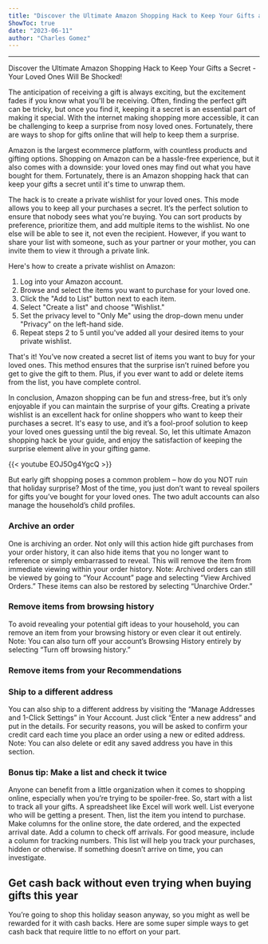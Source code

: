 ```yaml
---
title: "Discover the Ultimate Amazon Shopping Hack to Keep Your Gifts a Secret - Your Loved Ones Will Be Shocked!"
ShowToc: true 
date: "2023-06-11"
author: "Charles Gomez"
---
```

*****
Discover the Ultimate Amazon Shopping Hack to Keep Your Gifts a Secret - Your Loved Ones Will Be Shocked!

The anticipation of receiving a gift is always exciting, but the excitement fades if you know what you'll be receiving. Often, finding the perfect gift can be tricky, but once you find it, keeping it a secret is an essential part of making it special. With the internet making shopping more accessible, it can be challenging to keep a surprise from nosy loved ones. Fortunately, there are ways to shop for gifts online that will help to keep them a surprise.

Amazon is the largest ecommerce platform, with countless products and gifting options. Shopping on Amazon can be a hassle-free experience, but it also comes with a downside: your loved ones may find out what you have bought for them. Fortunately, there is an Amazon shopping hack that can keep your gifts a secret until it's time to unwrap them.

The hack is to create a private wishlist for your loved ones. This mode allows you to keep all your purchases a secret. It’s the perfect solution to ensure that nobody sees what you're buying. You can sort products by preference, prioritize them, and add multiple items to the wishlist. No one else will be able to see it, not even the recipient. However, if you want to share your list with someone, such as your partner or your mother, you can invite them to view it through a private link.

Here's how to create a private wishlist on Amazon:

1. Log into your Amazon account.
2. Browse and select the items you want to purchase for your loved one.
3. Click the "Add to List" button next to each item.
4. Select "Create a list" and choose "Wishlist."
5. Set the privacy level to "Only Me" using the drop-down menu under "Privacy" on the left-hand side.
6. Repeat steps 2 to 5 until you've added all your desired items to your private wishlist.

That's it! You’ve now created a secret list of items you want to buy for your loved ones. This method ensures that the surprise isn’t ruined before you get to give the gift to them. Plus, if you ever want to add or delete items from the list, you have complete control. 

In conclusion, Amazon shopping can be fun and stress-free, but it’s only enjoyable if you can maintain the surprise of your gifts. Creating a private wishlist is an excellent hack for online shoppers who want to keep their purchases a secret. It's easy to use, and it’s a fool-proof solution to keep your loved ones guessing until the big reveal. So, let this ultimate Amazon shopping hack be your guide, and enjoy the satisfaction of keeping the surprise element alive in your gifting game.

{{< youtube EOJ5Og4YgcQ >}} 



But early gift shopping poses a common problem – how do you NOT ruin that holiday surprise?
Most of the time, you just don’t want to reveal spoilers for gifts you’ve bought for your loved ones.
The two adult accounts can also manage the household’s child profiles.

 
### Archive an order


One is archiving an order. Not only will this action hide gift purchases from your order history, it can also hide items that you no longer want to reference or simply embarrassed to reveal.
This will remove the item from immediate viewing within your order history. Note: Archived orders can still be viewed by going to “Your Account” page and selecting “View Archived Orders.” These items can also be restored by selecting “Unarchive Order.”

 
### Remove items from browsing history


To avoid revealing your potential gift ideas to your household, you can remove an item from your browsing history or even clear it out entirely.
Note: You can also turn off your account’s Browsing History entirely by selecting “Turn off browsing history.”

 
### Remove items from your Recommendations




 
### Ship to a different address


You can also ship to a different address by visiting the “Manage Addresses and 1-Click Settings” in Your Account.
Just click “Enter a new address” and put in the details. For security reasons, you will be asked to confirm your credit card each time you place an order using a new or edited address.
Note: You can also delete or edit any saved address you have in this section.

 
### Bonus tip: Make a list and check it twice


Anyone can benefit from a little organization when it comes to shopping online, especially when you’re trying to be spoiler-free.
So, start with a list to track all your gifts. A spreadsheet like Excel will work well.
List everyone who will be getting a present. Then, list the item you intend to purchase. Make columns for the online store, the date ordered, and the expected arrival date. Add a column to check off arrivals. For good measure, include a column for tracking numbers.
This list will help you track your purchases, hidden or otherwise. If something doesn’t arrive on time, you can investigate.

 
## Get cash back without even trying when buying gifts this year


You’re going to shop this holiday season anyway, so you might as well be rewarded for it with cash backs. Here are some super simple ways to get cash back that require little to no effort on your part.





